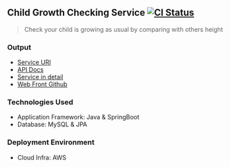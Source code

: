 ## Child Growth Checking Service [![CI Status](https://github.com/MJbae/child-growth-server/actions/workflows/production.yml/badge.svg?branch=main)](https://github.com/MJbae/child-growth-server/actions/workflows/production.yml)
> Check your child is growing as usual by comparing with others height
### Output
* [Service URI](https://www.check-ki.com/)
* [API Docs](https://documenter.getpostman.com/view/17035275/VUjPHQhB#d69b2e32-db50-4a73-b361-85b96b0ff98a)
* [Service in detail](https://studynote.oopy.io/projects/7)
* [Web Front Github](https://github.com/welinhong/child-growth-client)
### Technologies Used
* Application Framework: Java & SpringBoot
* Database: MySQL & JPA
### Deployment Environment
* Cloud Infra: AWS
